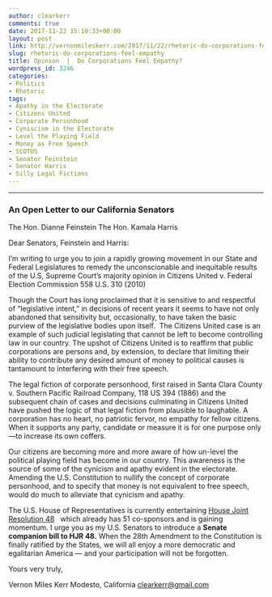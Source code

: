 ```yaml
---
author: clearkerr
comments: true
date: 2017-11-22 15:10:33+00:00
layout: post
link: http://vernonmileskerr.com/2017/11/22/rhetoric-do-corporations-feel-empathy/
slug: rhetoric-do-corporations-feel-empathy
title: Opinion  |  Do Corporations Feel Empathy?
wordpress_id: 3246
categories:
- Politics
- Rhetoric
tags:
- Apathy in the Electorate
- Citizens United
- Corporate Personhood
- Cyniscism in the Electorate
- Level the Playing Field
- Money as Free Speech
- SCOTUS
- Senator Feinstein
- Senator Harris
- Silly Legal Fictions
---
```


* * *





### An Open Letter to our California Senators


The Hon. Dianne Feinstein
The Hon. Kamala Harris

Dear Senators, Feinstein and Harris:

I’m writing to urge you to join a rapidly growing movement in our State and Federal Legislatures to remedy the unconscionable and inequitable results of the U.S, Supreme Court’s majority opinion in Citizens United v. Federal Election Commission 558 U.S. 310 (2010)

Though the Court has long proclaimed that it is sensitive to and respectful of “legislative intent,” in decisions of recent years it seems to have not only abandoned that sensitivity but, occasionally, to have taken the basic purview of the legislative bodies upon itself.  The Citizens United case is an example of such judicial legislating that cannot be left to become controlling law in our country. The upshot of Citizens United is to reaffirm that public corporations are persons and, by extension, to declare that limiting their ability to contribute any desired amount of money to political causes is tantamount to interfering with their free speech.

The legal fiction of corporate personhood, first raised in Santa Clara County v. Southern Pacific Railroad Company, 118 US 394 (1886) and the subsequent chain of cases and decisions culminating in Citizens United have pushed the logic of that legal fiction from plausible to laughable. A corporation has no heart, no patriotic fervor, no empathy for fellow citizens. When it supports any party, candidate or measure it is for one purpose only—to increase its own coffers.

Our citizens are becoming more and more aware of how un-level the political playing field has become in our country. This awareness is the source of some of the cynicism and apathy evident in the electorate. Amending the U.S. Constitution to nullify the concept of corporate personhood, and to specify that money is not equivalent to free speech, would do much to alleviate that cynicism and apathy.

The U.S. House of Representatives is currently entertaining [House Joint Resolution 48](https://www.congress.gov/bill/115th-congress/house-joint-resolution/48)   which already has 51 co-sponsors and is gaining momentum. I urge you as my U.S. Senators to introduce a **Senate companion bill to HJR 48.** When the 28th Amendment to the Constitution is finally ratified by the States, we will all enjoy a more democratic and egalitarian America — and your participation will not be forgotten.

Yours very truly,

Vernon Miles Kerr
Modesto, California
clearkerr@gmail.com


